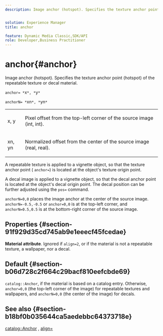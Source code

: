 ```yaml
---
description: Image anchor (hotspot). Specifies the texture anchor point (hotspot) of the repeatable texture or decal material.


solution: Experience Manager
title: anchor

feature: Dynamic Media Classic,SDK/API
role: Developer,Business Practitioner
---
```


# anchor{#anchor}

Image anchor (hotspot). Specifies the texture anchor point (hotspot) of the repeatable texture or decal material.

 `anchor= *`x`*, *`y`*`

`anchorN= *`xn`*, *`yn`*`

<table id="simpletable_1D8E91D8424A424787C4D20C9B040115"> 
 <tr class="strow"> 
  <td class="stentry"> <p><span class="varname"> x</span>, <span class="varname"> y</span> </p></td> 
  <td class="stentry"> <p>Pixel offset from the top-left corner of the source image (int, int). </p></td> 
 </tr> 
 <tr class="strow"> 
  <td class="stentry"> <p><span class="varname"> xn</span>, <span class="varname"> yn</span> </p></td> 
  <td class="stentry"> <p>Normalized offset from the center of the source image (real, real). </p></td> 
 </tr> 
</table>

A repeatable texture is applied to a vignette object, so that the texture anchor point ( `anchor=`) is located at the object's texture origin point.

A decal image is applied to a vignette object, so that the decal anchor point is located at the object's decal origin point. The decal position can be further adjusted using the `pos=` command.

`anchorN=0,0` places the image anchor at the center of the source image. `anchorN=-0.5,-0.5` or `anchor=0,0` is at the top-left corner, and `anchorN=0.5,0.5` is at the bottom-right corner of the source image.

## Properties {#section-91f929d35cd745ab9e1eeecf45fcedae}

**Material attribute**. Ignored if `align=2`, or if the material is not a repeatable texture, a wallpaper, nor a decal.

## Default {#section-b06d728c2f664c29bacf810eefcbde69}

`catalog::Anchor`, if the material is based on a catalog entry. Otherwise, `anchor=0,0` (the top-left corner of the image) for repeatable textures and wallpapers, and `anchorN=0,0` (the center of the image) for decals.

## See also {#section-b18bf0b035644ca5aedebbc64373718e}

[catalog::Anchor](../../../../../ir-api/material-cat/image-rendering-api-ref/c-ir-material-catalog/c-ir-material-data-reference/r-ir-cat-anchor.md#reference-d9b1d49db1fc440686f64b84453297ab) , [align=](../../../../../ir-api/http-protocol/image-rendering-api-ref/c-ir-http-protocol-ref/c-ir-http-protocol-command-reference/r-ir-align.md#reference-4d63baa522ce42f9b15167ba34c5c6a7) 
